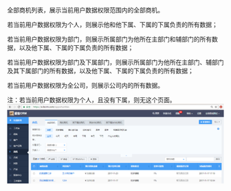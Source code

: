 全部商机列表，展示当前用户数据权限范围内的全部商机。

若当前用户数据权限为个人，则展示他和他下属、下属的下属负责的所有数据；

若当前用户数据权限为部门，则展示所属部门为他所在主部门和辅部门的所有数据，以及他下属、下属的下属负责的所有数据；

若当前用户数据权限为部门及下属部门，则展示所属部门为他所在主部门、辅部门及其下属部门的所有数据，以及他下属、下属的下属负责的所有数据；

若当前用户数据权限为全公司，则展示公司内的所有数据。

注：若当前用户数据权限为个人，且没有下属，则无这个页面。![](/assets/78)

